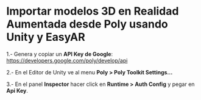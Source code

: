 # Importar modelos 3D en Realidad Aumentada desde Poly usando Unity y EasyAR

1.- Genera y copiar un **API Key de Google**: https://developers.google.com/poly/develop/api

2.- En el Editor de Unity ve al menu **Poly > Poly Toolkit Settings...**

3.- En el panel **Inspector** hacer click en **Runtime > Auth Config** y pegar en **Api Key**.
